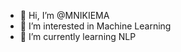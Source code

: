 - 👋 Hi, I’m @MNIKIEMA
- 👀 I’m interested in Machine Learning
- 🌱 I’m currently learning NLP

<!---
MNIKIEMA/MNIKIEMA is a ✨ special ✨ repository because its `README.md` (this file) appears on your GitHub profile.
You can click the Preview link to take a look at your changes.
--->
